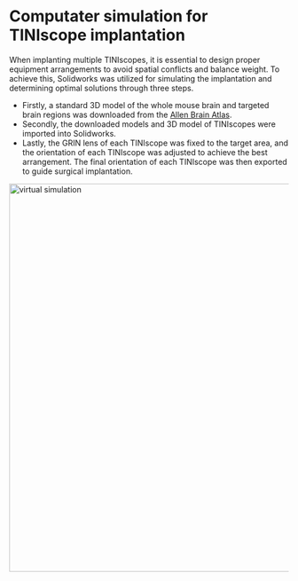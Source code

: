 # Computater simulation for TINIscope implantation

When implanting multiple TINIscopes, it is essential to design proper equipment arrangements to avoid spatial conflicts and balance weight. To achieve this, Solidworks was utilized for simulating the implantation and determining optimal solutions through three steps. 
* Firstly, a standard 3D model of the whole mouse brain and targeted brain regions was downloaded from the [Allen Brain Atlas](https://download.alleninstitute.org/informatics-archive/current-release/mouse_ccf/annotation). 
* Secondly, the downloaded models and 3D model of TINIscopes were imported into Solidworks. 
* Lastly, the GRIN lens of each TINIscope was fixed to the target area, and the orientation of each TINIscope was adjusted to achieve the best arrangement. The final orientation of each TINIscope was then exported to guide surgical implantation.


<img src="../assets/virtual_simulation.gif" alt="virtual simulation" width="700" />